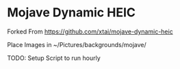 # Mojave Dynamic HEIC

Forked From https://github.com/xtai/mojave-dynamic-heic

Place Images in ~/Pictures/backgrounds/mojave/

TODO: Setup Script to run hourly
